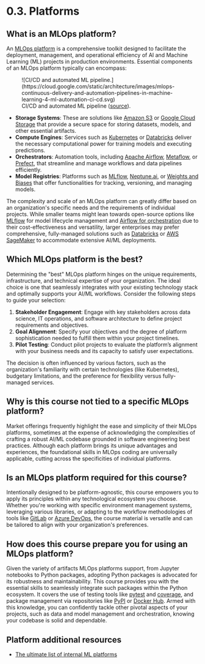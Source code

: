 # 0.3. Platforms

## What is an MLOps platform?

An [MLOps platform](https://aws.amazon.com/what-is/mlops/) is a comprehensive toolkit designed to facilitate the deployment, management, and operational efficiency of AI and Machine Learning (ML) projects in production environments. Essential components of an MLOps platform typically can encompass:

<figure markdown="span">
  ![CI/CD and automated ML pipeline.](https://cloud.google.com/static/architecture/images/mlops-continuous-delivery-and-automation-pipelines-in-machine-learning-4-ml-automation-ci-cd.svg)
  <figcaption>CI/CD and automated ML pipeline (<a href="https://cloud.google.com/architecture/mlops-continuous-delivery-and-automation-pipelines-in-machine-learning#mlops_level_2_cicd_pipeline_automation">source</a>).</figcaption>
</figure>

- **Storage Systems**: These are solutions like [Amazon S3](https://aws.amazon.com/s3/) or [Google Cloud Storage](https://cloud.google.com/storage) that provide a secure space for storing datasets, models, and other essential artifacts.
- **Compute Engines**: Services such as [Kubernetes](https://kubernetes.io/) or [Databricks](https://databricks.com/) deliver the necessary computational power for training models and executing predictions.
- **Orchestrators**: Automation tools, including [Apache Airflow](https://airflow.apache.org/), [Metaflow](https://metaflow.org/), or [Prefect](https://www.prefect.io/), that streamline and manage workflows and data pipelines efficiently.
- **Model Registries**: Platforms such as [MLflow](https://mlflow.org/), [Neptune.ai](https://neptune.ai/), or [Weights and Biases](https://wandb.ai/site) that offer functionalities for tracking, versioning, and managing models.

The complexity and scale of an MLOps platform can greatly differ based on an organization's specific needs and the requirements of individual projects. While smaller teams might lean towards open-source options like [MLflow](https://mlflow.org/) for model lifecycle management and [Airflow for orchestration](https://airflow.apache.org/) due to their cost-effectiveness and versatility, larger enterprises may prefer comprehensive, fully-managed solutions such as [Databricks](https://databricks.com) or [AWS SageMaker](https://aws.amazon.com/sagemaker/) to accommodate extensive AI/ML deployments.

## Which MLOps platform is the best?

Determining the "best" MLOps platform hinges on the unique requirements, infrastructure, and technical expertise of your organization. The ideal choice is one that seamlessly integrates with your existing technology stack and optimally supports your AI/ML workflows. Consider the following steps to guide your selection:

1. **Stakeholder Engagement**: Engage with key stakeholders across data science, IT operations, and software architecture to define project requirements and objectives.
2. **Goal Alignment**: Specify your objectives and the degree of platform sophistication needed to fulfill them within your project timelines.
3. **Pilot Testing**: Conduct pilot projects to evaluate the platform’s alignment with your business needs and its capacity to satisfy user expectations.

The decision is often influenced by various factors, such as the organization's familiarity with certain technologies (like Kubernetes), budgetary limitations, and the preference for flexibility versus fully-managed services.

## Why is this course not tied to a specific MLOps platform?

Market offerings frequently highlight the ease and simplicity of their MLOps platforms, sometimes at the expense of acknowledging the complexities of crafting a robust AI/ML codebase grounded in software engineering best practices. Although each platform brings its unique advantages and experiences, the foundational skills in MLOps coding are universally applicable, cutting across the specificities of individual platforms.

## Is an MLOps platform required for this course?

Intentionally designed to be platform-agnostic, this course empowers you to apply its principles within any technological ecosystem you choose. Whether you're working with specific environment management systems, leveraging various libraries, or adapting to the workflow methodologies of tools like [GitLab](https://about.gitlab.com/) or [Azure DevOps](https://azure.microsoft.com/en-us/products/devops), the course material is versatile and can be tailored to align with your organization's preferences.

## How does this course prepare you for using an MLOps platform?

Given the variety of artifacts MLOps platforms support, from Jupyter notebooks to Python packages, adopting Python packages is advocated for its robustness and maintainability. This course provides you with the essential skills to seamlessly integrate such packages within the Python ecosystem. It covers the use of testing tools like [pytest](https://docs.pytest.org/) and [coverage](https://coverage.readthedocs.io/), and package management via repositories like [PyPI](https://pypi.org/) or [Docker Hub](https://hub.docker.com/). Armed with this knowledge, you can confidently tackle other pivotal aspects of your projects, such as data and model management and orchestration, knowing your codebase is solid and dependable.

## Platform additional resources

- [The ultimate list of internal ML platforms](https://www.evidentlyai.com/ml-platforms)
